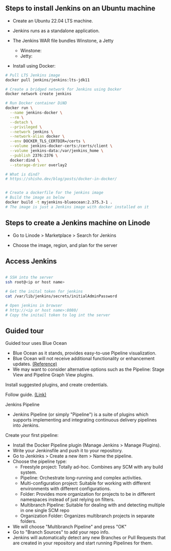 ## Steps to install Jenkins on an Ubuntu machine

- Create an Ubuntu 22.04 LTS machine.

- Jenkins runs as a standalone application.

- The Jenkins WAR file bundles Winstone, a Jetty
    - Winstone:
    - Jetty:

- Install using Docker:

```bash
# Pull LTS Jenkins image
docker pull jenkins/jenkins:lts-jdk11

# Create a bridged network for Jenkins using Docker
docker network create jenkins

# Run Docker container DiND
docker run \
  --name jenkins-docker \
  --rm \
  --detach \
  --privileged \
  --network jenkins \
  --network-alias docker \
  --env DOCKER_TLS_CERTDIR=/certs \
  --volume jenkins-docker-certs:/certs/client \
  --volume jenkins-data:/var/jenkins_home \
  --publish 2376:2376 \
  docker:dind \
  --storage-driver overlay2

# What is dind?
# https://shisho.dev/blog/posts/docker-in-docker/


# Create a dockerfile for the jenkins image
# Build the image as below
docker build -t myjenkins-blueocean:2.375.3-1 .
# The image is just a Jenkins image with docker installed on it

```



## Steps to create a Jenkins machine on Linode

- Go to Linode > Marketplace > Search for Jenkins

- Choose the image, region, and plan for the server

## Access Jenkins

```bash

# SSH into the server 
ssh root@<ip or host name>

# Get the inital token for jenkins
cat /var/lib/jenkins/secrets/initialAdminPassword

# Open jenkins in browser
# http://<ip or host name>:8080/
# Copy the initail token to log int the server

```

## Guided tour

Guided tour uses Blue Ocean 
- Blue Ocean as it stands, provides easy-to-use Pipeline visualization. 
- Blue Ocean will not receive additional functionality or enhancement updates. [(Reference)](https://www.jenkins.io/doc/book/blueocean/#blue-ocean-overview)
- We may want to consider alternative options such as the Pipeline: Stage View and Pipeline Graph View plugins.

Install suggested plugins, and create credentials.

Follow guide. [(Link)](https://www.jenkins.io/doc/pipeline/tour/hello-world/)

Jenkins Pipeline
- Jenkins Pipeline (or simply "Pipeline") is a suite of plugins which supports implementing and integrating continuous delivery pipelines into Jenkins.

Create your first pipeline:
- Install the Docker Pipeline plugin (Manage Jenkins > Manage Plugins).
- Write your Jenkinsfile and push it to your repository.
- Go to Jenkinks > Create a new item > Name the pipeline.
- Choose the pipeline type:
    - Freestyle project: Totally ad-hoc. Combines any SCM with any build system. 
    - Pipeline: Orchestrate long-running and complex activities.
    - Multi-configuration project: Suitable for working with different environments with different configurations.
    - Folder: Provides more organization for projects to be in different namespaces instead of just relying on filters.
    - Multibranch Pipeline: Suitable for dealing with and detecting multiple in one single SCM repo
    - Organization Folder: Organizes multibranch projects in separate folders.
- We will choose "Multibranch Pipeline" and press "OK"
- Go to "Branch Sources" to add your repo info.
- Jenkins will automatically detect any new Branches or Pull Requests that are created in your repository and start running Pipelines for them.








